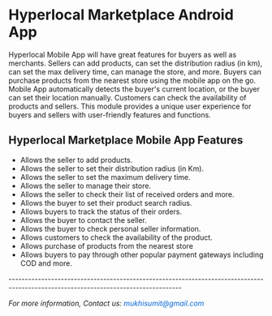 <h1>Hyperlocal Marketplace Android App</h1>

<p>Hyperlocal Mobile App will have great features for buyers as well as merchants. Sellers can add products, can set the distribution radius (in km), can set the max delivery time, can manage the store, and more. Buyers can purchase products from the nearest store using the mobile app on the go. Mobile App automatically detects the buyer&#39;s current location, or the buyer can set their location manually. Customers can check the availability of products and sellers. This module provides a unique user experience for buyers and sellers with user-friendly features and functions.</p>

<h2>Hyperlocal Marketplace Mobile App Features</h2>

<ul>
	<li>Allows the seller to add products.</li>
	<li>Allows the seller to set their distribution radius (in Km).</li>
	<li>Allows the seller to set the maximum delivery time.</li>
	<li>Allows the seller to manage their store.</li>
	<li>Allows the seller to check their list of received orders and more.</li>
	<li>Allows the buyer to set their product search radius.</li>
	<li>Allows buyers to track the status of their orders.</li>
	<li>Allows the buyer to contact the seller.</li>
	<li>Allows the buyer to check personal seller information.</li>
	<li>Allows customers to check the availability of the product.</li>
	<li>Allows purchase of products from the nearest store</li>
	<li>Allows buyers to pay through other popular payment gateways including COD and more.</li>
</ul>

<p>-----------------------------------------------------------------------------------------------------------------------------------</p>

<p><em>For more information, Contact&nbsp;us:&nbsp;<a href="mailto:mukhisumit@gmail.com" style="box-sizing: border-box; background-color: transparent; color: rgb(3, 102, 214); text-decoration-line: none;">mukhisumit@gmail.com</a></em></p>
